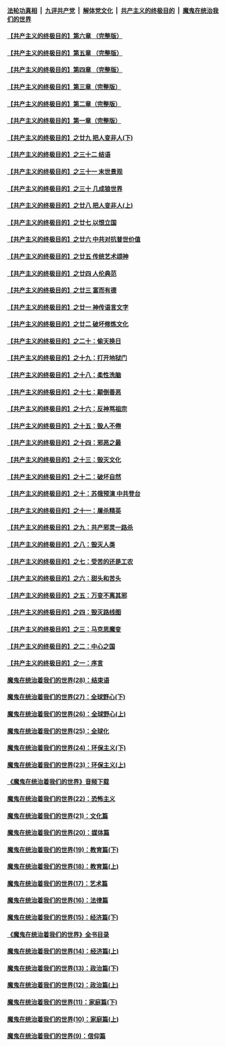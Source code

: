 ####  [法轮功真相](../../../../basic/blob/master/README.md?t=04040501) &nbsp;|&nbsp; [九评共产党](../../../../9ping.md/blob/master/README.md?t=04040501) &nbsp;|&nbsp; [解体党文化](../../../../jtdwh.md/blob/master/README.md?t=04040501)  &nbsp;|&nbsp; [共产主义的终极目的](../../../../gczydzjmd.md/blob/master/README.md?t=04040501) &nbsp;|&nbsp; [魔鬼在统治我们的世界](../../../../mgztzwmdsj.md/blob/master/README.md?t=04040501) 

#### [【共产主义的终极目的】第六章 （完整版）](../pages/nsc422/n11428913.md?t=04040501) 

#### [【共产主义的终极目的】第五章 （完整版）](../pages/nsc422/n11428912.md?t=04040501) 

#### [【共产主义的终极目的】第四章 （完整版）](../pages/nsc422/n11428907.md?t=04040501) 

#### [【共产主义的终极目的】第三章（完整版）](../pages/nsc422/n11428848.md?t=04040501) 

#### [【共产主义的终极目的】第二章（完整版）](../pages/nsc422/n11428831.md?t=04040501) 

#### [【共产主义的终极目的】第一章（完整版）](../pages/nsc422/n11417651.md?t=04040501) 

#### [【共产主义的终极目的】之廿九 把人变非人(下)](../pages/nsc422/n11344140.md?t=04040501) 

#### [【共产主义的终极目的】之三十二 结语](../pages/nsc422/n11360535.md?t=04040501) 

#### [【共产主义的终极目的】之三十一 末世景观](../pages/nsc422/n11351129.md?t=04040501) 

#### [【共产主义的终极目的】之三十 几成狼世界](../pages/nsc422/n11348280.md?t=04040501) 

#### [【共产主义的终极目的】之廿八 把人变非人(上)](../pages/nsc422/n11340492.md?t=04040501) 

#### [【共产主义的终极目的】之廿七 以恨立国](../pages/nsc422/n11336944.md?t=04040501) 

#### [【共产主义的终极目的】之廿六 中共对抗普世价值](../pages/nsc422/n11324785.md?t=04040501) 

#### [【共产主义的终极目的】之廿五 传统艺术颂神](../pages/nsc422/n11296396.md?t=04040501) 

#### [【共产主义的终极目的】之廿四 人伦典范](../pages/nsc422/n11296397.md?t=04040501) 

#### [【共产主义的终极目的】之廿三 富而有德](../pages/nsc422/n11283598.md?t=04040501) 

#### [【共产主义的终极目的】之廿一 神传语言文字](../pages/nsc422/n11263265.md?t=04040501) 

#### [【共产主义的终极目的】之廿二 破坏修炼文化](../pages/nsc422/n11245728.md?t=04040501) 

#### [【共产主义的终极目的】之二十：偷天换日](../pages/nsc422/n11238846.md?t=04040501) 

#### [【共产主义的终极目的】之十九：打开地狱门](../pages/nsc422/n11206376.md?t=04040501) 

#### [【共产主义的终极目的】之十八：柔性洗脑](../pages/nsc422/n11199994.md?t=04040501) 

#### [【共产主义的终极目的】之十七：颠倒善恶](../pages/nsc422/n11179782.md?t=04040501) 

#### [【共产主义的终极目的】之十六：反神骂祖宗](../pages/nsc422/n11166798.md?t=04040501) 

#### [【共产主义的终极目的】之十五：毁人不倦](../pages/nsc422/n11166792.md?t=04040501) 

#### [【共产主义的终极目的】之十四：邪恶之最](../pages/nsc422/n11150249.md?t=04040501) 

#### [【共产主义的终极目的】之十三：毁灭文化](../pages/nsc422/n11135227.md?t=04040501) 

#### [【共产主义的终极目的】之十二：破坏自然](../pages/nsc422/n11135214.md?t=04040501) 

#### [【共产主义的终极目的】之十：苏俄预演 中共登台](../pages/nsc422/n11118424.md?t=04040501) 

#### [【共产主义的终极目的】之十一：屠杀精英](../pages/nsc422/n11118442.md?t=04040501) 

#### [【共产主义的终极目的】之九：共产邪灵一路杀](../pages/nsc422/n11114139.md?t=04040501) 

#### [【共产主义的终极目的】之八：毁灭人类](../pages/nsc422/n11108503.md?t=04040501) 

#### [【共产主义的终极目的】之七：受苦的还是工农](../pages/nsc422/n11101809.md?t=04040501) 

#### [【共产主义的终极目的】之六：甜头和苦头](../pages/nsc422/n11096971.md?t=04040501) 

#### [【共产主义的终极目的】之五：万变不离其邪](../pages/nsc422/n11091285.md?t=04040501) 

#### [【共产主义的终极目的】之四：毁灭路线图](../pages/nsc422/n11086284.md?t=04040501) 

#### [【共产主义的终极目的】之三：马克思魔变](../pages/nsc422/n11061941.md?t=04040501) 

#### [【共产主义的终极目的】之二：中心之国](../pages/nsc422/n11047728.md?t=04040501) 

#### [【共产主义的终极目的】之一：序言](../pages/nsc422/n11086077.md?t=04040501) 

#### [魔鬼在统治着我们的世界(28)：结束语](../pages/nsc422/n10936246.md?t=04040501) 

#### [魔鬼在统治着我们的世界(27)：全球野心(下)](../pages/nsc422/n10928319.md?t=04040501) 

#### [魔鬼在统治着我们的世界(26)：全球野心(上)](../pages/nsc422/n10900318.md?t=04040501) 

#### [魔鬼在统治着我们的世界(25)：全球化](../pages/nsc422/n10788205.md?t=04040501) 

#### [魔鬼在统治着我们的世界(24)：环保主义(下)](../pages/nsc422/n10695307.md?t=04040501) 

#### [魔鬼在统治着我们的世界(23)：环保主义(上)](../pages/nsc422/n10688613.md?t=04040501) 

#### [《魔鬼在统治着我们的世界》音频下载](../pages/nsc422/n10635553.md?t=04040501) 

#### [魔鬼在统治着我们的世界(22)：恐怖主义](../pages/nsc422/n10614727.md?t=04040501) 

#### [魔鬼在统治着我们的世界(21)：文化篇](../pages/nsc422/n10597706.md?t=04040501) 

#### [魔鬼在统治着我们的世界(20)：媒体篇](../pages/nsc422/n10586579.md?t=04040501) 

#### [魔鬼在统治着我们的世界(19)：教育篇(下)](../pages/nsc422/n10564808.md?t=04040501) 

#### [魔鬼在统治着我们的世界(18)：教育篇(上)](../pages/nsc422/n10526970.md?t=04040501) 

#### [魔鬼在统治着我们的世界(17)：艺术篇](../pages/nsc422/n10499093.md?t=04040501) 

#### [魔鬼在统治着我们的世界(16)：法律篇](../pages/nsc422/n10485969.md?t=04040501) 

#### [魔鬼在统治着我们的世界(15)：经济篇(下)](../pages/nsc422/n10469975.md?t=04040501) 

#### [《魔鬼在统治着我们的世界》全书目录](../pages/nsc422/n10464261.md?t=04040501) 

#### [魔鬼在统治着我们的世界(14)：经济篇(上)](../pages/nsc422/n10457370.md?t=04040501) 

#### [魔鬼在统治着我们的世界(13)：政治篇(下)](../pages/nsc422/n10448270.md?t=04040501) 

#### [魔鬼在统治着我们的世界(12)：政治篇(上)](../pages/nsc422/n10444576.md?t=04040501) 

#### [魔鬼在统治着我们的世界(11)：家庭篇(下)](../pages/nsc422/n10440961.md?t=04040501) 

#### [魔鬼在统治着我们的世界(10)：家庭篇(上)](../pages/nsc422/n10435448.md?t=04040501) 

#### [魔鬼在统治着我们的世界(9)：信仰篇](../pages/nsc422/n10432159.md?t=04040501) 

